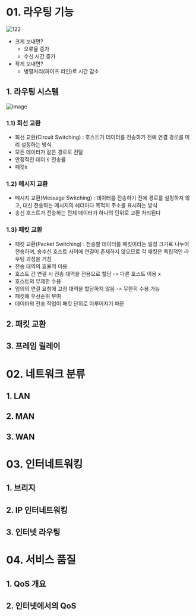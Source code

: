 # 01. 라우팅 기능
![122](https://user-images.githubusercontent.com/61977260/194911771-d9095d7f-81ad-4596-9cb5-a3ed1beef00d.png)

* 크게 보내면?
  * 오류율 증가
  * 수신 시간 증가
* 작게 보내면?
  * 병렬처리(파이프 라인)로 시간 감소 

## 1. 라우팅 시스템
![image](https://user-images.githubusercontent.com/61977260/194913475-48a4da26-e2e6-4472-96a7-28c43b2f0bbc.png)

### 1.1) 회선 교환
* 회선 교환(Circuit Switching) : 호스트가 데이터를 전송하기 전에 연결 경로를 미리 설정하는 방식
* 모든 데이터가 같은 경로로 전달
* 안정적인 데이ㅓ 전송률
* 패킷x

### 1.2) 메시지 교환
* 메시지 교환(Message Switching) : 데이터를 전송하기 전에 경로를 설정하지 않고, 대신 전송하는 메시지의 헤더마다 목적지 주소를 표시하는 방식
* 송신 호스트가 전송하는 전체 데이터가 하나의 단위로 교환 처리된다

### 1.3) 패킷 교환
* 패킷 교환(Packet Switching) : 전송할 데이터를 패킷이라는 일정 크기로 나누어 전송하며, 송수신 호스트 사이에 연결이 존재하지 않으므로 각 패킷은 독립적인 라우팅 과정을 거침
* 전송 대역의 효율적 이용
 * 호스트 간 연결 시 전송 대역을 전용으로 할당 -> 다른 호스트 이용 x 
* 호스트의 무제한 수용
 * 임의의 연결 요청에 고정 대역을 할당하지 않음 -> 무한히 수용 가능   
* 패킷에 우선순위 부여
 * 데이터의 전송 작업이 패킷 단위로 이루어지기 때문 
## 2. 패킷 교환
## 3. 프레임 릴레이

# 02. 네트워크 분류
## 1. LAN
## 2. MAN
## 3. WAN

# 03. 인터네트워킹
## 1. 브리지
## 2. IP 인터네트워킹
## 3. 인터넷 라우팅

# 04. 서비스 품질
## 1. QoS 개요
## 2. 인터넷에서의 QoS
